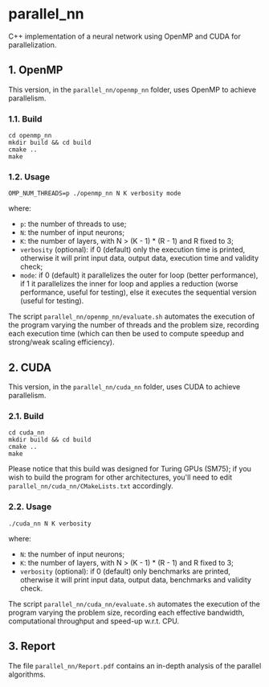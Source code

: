 # parallel_nn
C++ implementation of a neural network using OpenMP and CUDA for parallelization.

## 1. OpenMP
This version, in the `parallel_nn/openmp_nn` folder, uses OpenMP to achieve parallelism.

### 1.1. Build
```
cd openmp_nn
mkdir build && cd build
cmake ..
make
```

### 1.2. Usage
```
OMP_NUM_THREADS=p ./openmp_nn N K verbosity mode
```
where:
- `p`: the number of threads to use;
- `N`: the number of input neurons;
- `K`: the number of layers, with N > (K - 1) * (R - 1) and R fixed to 3;
- `verbosity` (optional): if 0 (default) only the execution time is printed, otherwise it will print input data, output data, execution time and validity check;
- `mode`: if 0 (default) it parallelizes the outer for loop (better performance), if 1 it parallelizes the inner for loop and applies a reduction (worse performance, useful for testing), else it executes the sequential version (useful for testing).

The script `parallel_nn/openmp_nn/evaluate.sh` automates the execution of the program varying the number of threads and the problem size, recording each execution time (which can then be used to compute speedup and strong/weak scaling efficiency).

## 2. CUDA
This version, in the `parallel_nn/cuda_nn` folder, uses CUDA to achieve parallelism.

### 2.1. Build
```
cd cuda_nn
mkdir build && cd build
cmake ..
make
```

Please notice that this build was designed for Turing GPUs (SM75); if you wish to build the program for other architectures, you'll need to edit `parallel_nn/cuda_nn/CMakeLists.txt` accordingly.

### 2.2. Usage
```
./cuda_nn N K verbosity
```
where:
- `N`: the number of input neurons;
- `K`: the number of layers, with N > (K - 1) * (R - 1) and R fixed to 3;
- `verbosity` (optional): if 0 (default) only benchmarks are printed, otherwise it will print input data, output data, benchmarks and validity check.

The script `parallel_nn/cuda_nn/evaluate.sh` automates the execution of the program varying the problem size, recording each effective bandwidth, computational throughput and speed-up w.r.t. CPU.

## 3. Report
The file `parallel_nn/Report.pdf` contains an in-depth analysis of the parallel algorithms.
